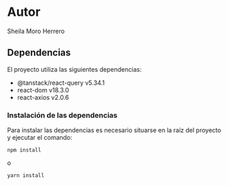 # Autor

Sheila Moro Herrero

## Dependencias

El proyecto utiliza las siguientes dependencias:
  * @tanstack/react-query v5.34.1
  * react-dom v18.3.0
  * react-axios v2.0.6

### Instalación de las dependencias

Para instalar las dependencias es necesario situarse en la raíz del proyecto y ejecutar el comando:
```
npm install
```
o
```
yarn install
```
